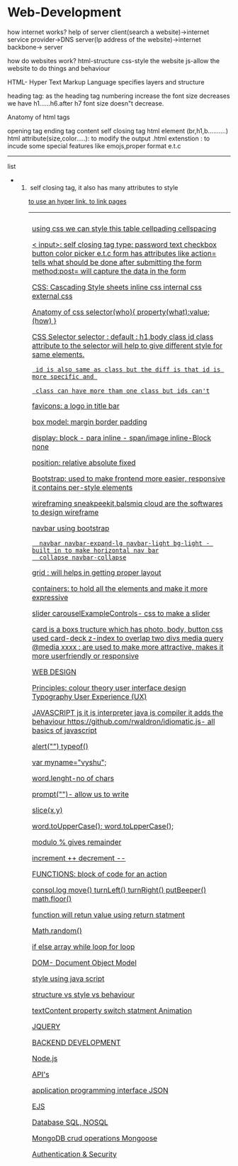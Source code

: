 # Web-Development

how internet works?
  help of server
   client(search a website)->internet service provider->DNS server(Ip address of the website)->internet backbone-> server

how do websites work?
  html-structure
  css-style the website
  js-allow the website to do things and behaviour

 
HTML- Hyper Text Markup Language
            specifies layers and structure

<tage name>
heading tag: as the heading tag numbering increase the font size decreases
 we have h1......h6.after h7 font size doesn"t decrease.

Anatomy of html tags
 
   opening tag
   ending tag
   content
   self closing tag
   html element (br,h1,b..........)
   html attribute(size,color.....): to modify the output
   .html extenstion
   <meta charset='utf8'> : to incude some special features like emojs,proper format e.t.c
   <hr>
  list
     <ul>
         <li>
    
   <ol>
      <li>

<img> 
self closing tag, it also has many attributes to style

<a href="link"> to use an hyper link. to link pages

<table>
<thead>
<th>
<tbody>
<tfoot>
<tr>
  <td>

using css we can style this table
cellpading
cellspacing

<form>
   <label>
  < input>: self closing tag
      type: password
               text
               checkbox
               button
               color picker e.t.c
 form has attributes like action= tells what should be done after submitting the form
                                      method:post= will capture the data in the form


CSS: Cascading Style sheets
   inline css
   internal css
   external css
   
Anatomy of css
   selector(who){
                     property(what):value;(how)
               }

   
 CSS Selector
     selector : default : h1,body
                     class
                     id
     class attribute to the selector will help to give different style for same elements.

     id is also same as class but the diff is that id is more specific and 

     class can have more tham one class but ids can't

 favicons: a logo in title bar

box model:
          margin 
          border
          padding 

display:
       block - para
       inline - span/image
       inline-Block
       none
       
position:
      relative
      absolute
      fixed


Bootstrap:
    used to make frontend more easier, responsive
    it contains per-style elements

wireframing
     sneakpeekit,balsmiq cloud are the softwares to design wireframe

navbar using bootstrap 
   
      navbar navbar-expand-lg navbar-light bg-light - built in to make horizontal nav bar
      collapse navbar-collapse

grid : will helps in getting proper layout

containers: to hold all the elements and make it more expressive

slider
   carouselExampleControls- css to make a slider

card 
     is a boxs tructure which has photo, body, button 
      css used card-deck
z-index
        to overlap two divs
media query
   @media xxxx : are used to make more attractive, makes it more userfriendly or responsive



WEB DESIGN

Principles:
       colour theory
       user interface design
       Typography
       User Experience (UX)

JAVASCRIPT
     js it is interpreter
   java is compiler
it adds the behaviour 
https://github.com/rwaldron/idiomatic.js- all basics of javascript

alert("")
typeof()
 
var myname="vyshu";

word.lenght-no of chars

prompt("")- allow us to write

slice(x,y)

word.toUpperCase();
word.toLpperCase();

modulo % gives remainder

increment ++
decrement --

FUNCTIONS: block of code for an action

consol.log
move()
turnLeft()
turnRight()
putBeeper()
math.floor()

function will retun value using return statment

Math.random()

if else
array
while loop
for loop

DOM- Document Object Model

style using java script

structure vs style vs behaviour

textContent property
switch statment
Animation

JQUERY

BACKEND DEVELOPMENT

Node.js

API's

application programming interface
JSON

EJS

Database 
SQL, NOSQL

MongoDB
  crud operations
Mongoose

Authentication & Security
